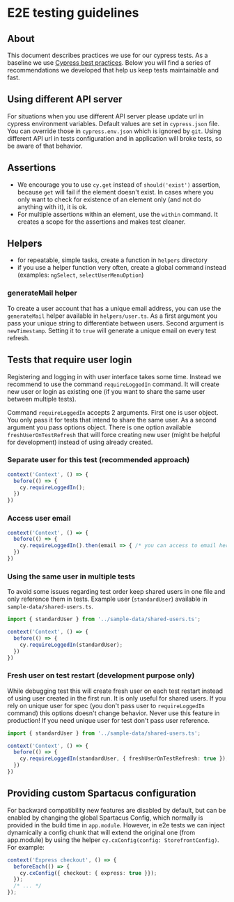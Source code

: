 # E2E testing guidelines

## About

This document describes practices we use for our cypress tests. As a baseline we use [Cypress best practices](https://docs.cypress.io/guides/references/best-practices.html). Below you will find a series of recommendations we developed that help us keep tests maintainable and fast.

## Using different API server

For situations when you use different API server please update url in cypress environment variables. Default values are set in `cypress.json` file. You can override those in `cypress.env.json` which is ignored by `git`. Using different API url in tests configuration and in application will broke tests, so be aware of that behavior.

## Assertions

- We encourage you to use `cy.get` instead of `should('exist')` assertion, because `get` will fail if the element doesn't exist. In cases where you only want to check for existence of an element only (and not do anything with it), it is ok.
- For multiple assertions within an element, use the `within` command. It creates a scope for the assertions and makes test cleaner.

## Helpers

- for repeatable, simple tasks, create a function in `helpers` directory
- if you use a helper function very often, create a global command instead (examples: `ngSelect`, `selectUserMenuOption`)

### generateMail helper

To create a user account that has a unique email address, you can use the `generateMail` helper available in `helpers/user.ts`.
As a first argument you pass your unique string to differentiate between users. Second argument is `newTimestamp`. Setting it to `true` will generate a unique email on every test refresh.

## Tests that require user login

Registering and logging in with user interface takes some time. Instead we recommend to use the command `requireLoggedIn` command. It will create new user or login as existing one (if you want to share the same user between multiple tests).

Command `requireLoggedIn` accepts 2 arguments. First one is user object. You only pass it for tests that intend to share the same user. As a second argument you pass options object. There is one option available `freshUserOnTestRefresh` that will force creating new user (might be helpful for development) instead of using already created.

### Separate user for this test (recommended approach)

``` ts
context('Context', () => {
  before(() => {
    cy.requireLoggedIn();
  })
})
```

### Access user email

``` ts
context('Context', () => {
  before(() => {
    cy.requireLoggedIn().then(email => { /* you can access to email here */ });
  })
})
```

### Using the same user in multiple tests

To avoid some issues regarding test order keep shared users in one file and only reference them in tests.
Example user (`standardUser`) available in `sample-data/shared-users.ts`.

``` ts
import { standardUser } from '../sample-data/shared-users.ts';

context('Context', () => {
  before(() => {
    cy.requireLoggedIn(standardUser);
  })
})
```

### Fresh user on test restart (development purpose only)

While debugging test this will create fresh user on each test restart instead of using user created in the first run.
It is only useful for shared users. If you rely on unique user for spec (you don't pass user to `requireLoggedIn` command) this options doesn't change behavior.
Never use this feature in production! If you need unique user for test don't pass user reference.

``` ts
import { standardUser } from '../sample-data/shared-users.ts';

context('Context', () => {
  before(() => {
    cy.requireLoggedIn(standardUser, { freshUserOnTestRefresh: true });
  })
})
```

## Providing custom Spartacus configuration

For backward compatibility new features are disabled by default, but can be enabled by changing the global Spartacus Config, which normally is provided in the build time in `app.module`. However, in e2e tests we can inject dynamically a config chunk that will extend the original one (from app.module) by using the helper `cy.cxConfig(config: StorefrontConfig)`. For example:

```typescript
context('Express checkout', () => {
  beforeEach(() => {
    cy.cxConfig({ checkout: { express: true }});
  });
  /* ... */
});
```
